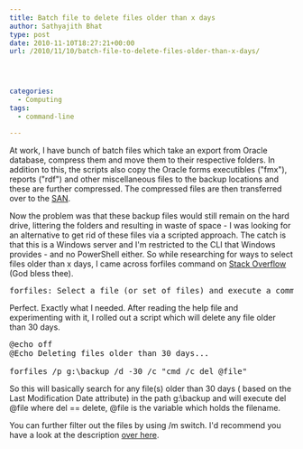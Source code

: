 ```yaml
---
title: Batch file to delete files older than x days
author: Sathyajith Bhat
type: post
date: 2010-11-10T18:27:21+00:00
url: /2010/11/10/batch-file-to-delete-files-older-than-x-days/




categories:
  - Computing
tags:
  - command-line

---
```

At work, I have bunch of batch files which take an export from Oracle database, compress them and move them to their respective folders. In addition to this, the scripts also copy the Oracle forms executibles ("fmx"), reports ("rdf") and other miscellaneous files to the backup locations and these are further compressed. The compressed files are then transferred over to the [SAN][1].



Now the problem was that these backup files would still remain on the hard drive, littering the folders and resulting in waste of space - I was looking for an alternative to get rid of these files via a scripted approach. The catch is that this is a Windows server and I'm restricted to the CLI that Windows provides - and no PowerShell either. So while researching for ways to select files older than x days, I came across forfiles command on [Stack Overflow][2] (God bless thee).

<pre class="brush:bash">forfiles: Select a file (or set of files) and execute a command on each file.</pre>

Perfect. Exactly what I needed. After reading the help file and experimenting with it, I rolled out a script which will delete any file older than 30 days.

<pre class="brush:bash">@echo off
@Echo Deleting files older than 30 days...

forfiles /p g:\backup /d -30 /c "cmd /c del @file"</pre>

So this will basically search for any file(s) older than 30 days ( based on the Last Modification Date attribute) in the path g:\backup and will execute del @file where del == delete, @file is the variable which holds the filename.

You can further filter out the files by using /m switch. I'd recommend you have a look at the description [over here][3].

 [1]: https://en.wikipedia.org/wiki/Storage%20area%20network
 [2]: https://stackoverflow.com/q/51054/92837
 [3]: https://ss64.com/nt/forfiles.html
